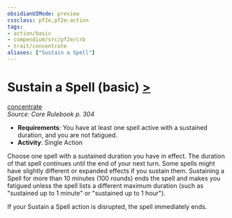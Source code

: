 ```yaml
---
obsidianUIMode: preview
cssclass: pf2e,pf2e-action
tags:
- action/basic
- compendium/src/pf2e/crb
- trait/concentrate
aliases: ["Sustain a Spell"]
---
```

# Sustain a Spell (basic) [>](chapter-9-playing-the-game.md#Actions "Single Action")
[concentrate](concentrate.md "Concentrate Action & Ability Trait")  
*Source: Core Rulebook p. 304*  


- **Requirements**: You have at least one spell active with a sustained duration, and you are not fatigued.
- **Activity**: Single Action

Choose one spell with a sustained duration you have in effect. The duration of that spell continues until the end of your next turn. Some spells might have slightly different or expanded effects if you sustain them. Sustaining a Spell for more than 10 minutes (100 rounds) ends the spell and makes you fatigued unless the spell lists a different maximum duration (such as "sustained up to 1 minute" or "sustained up to 1 hour").

If your Sustain a Spell action is disrupted, the spell immediately ends.